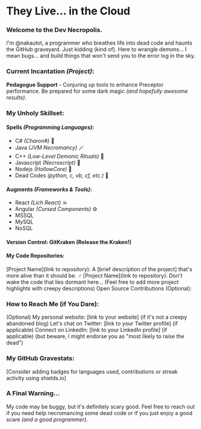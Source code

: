 # They Live... in the Cloud
### Welcome to the Dev Necropolis.

I'm @nakautot, a programmer who breathes life into dead code and haunts the GitHub graveyard.  Just kidding (kind of).  Here to wrangle demons... I mean bugs... and build things that won't send you to the error log in the sky.

### Current Incantation _(Project)_:

**Pedagogue Support** - Conjuring up tools to enhance Preceptor performance. Be prepared for some dark magic _(and hopefully awesome results)_.

### My Unholy Skillset:

#### Spells _(Programming Languages)_:

- C# _(Charon#)_ 🐴
- Java _(JVM Necromancy)_ 🪄
- C++ _(Low-Level Demonic Rituals)_ 🔪
- Javascript _(Necroscript)_ 📜
- Nodejs _(HollowCore)_ 🪹
- Dead Codes _(python, c, vb, cf, etc.)_ 🤮

#### Augments _(Frameworks & Tools)_:
- React _(Lich React)_ ☠
- Angular _(Cursed Components)_ ⚙
- MSSQL
- MySQL
- NoSQL

#### Version Control: GitKraken (Release the Kraken!)

#### My Code Repositories:

[Project Name](link to repository): A [brief description of the project] that's more alive than it should be. ‍♂️
[Project Name](link to repository): Don't wake the code that lies dormant here...
(Feel free to add more project highlights with creepy descriptions)
Open Source Contributions (Optional):

### How to Reach Me (if You Dare):

(Optional) My personal website: [link to your website] (if it's not a creepy abandoned blog)
Let's chat on Twitter: [link to your Twitter profile] (if applicable)
Connect on LinkedIn: [link to your LinkedIn profile] (if applicable) (but beware, I might endorse you as "most likely to raise the dead")

### My GitHub Gravestats:

[Consider adding badges for languages used, contributions or streak activity using shields.io]

### A Final Warning...

My code may be buggy, but it's definitely scary good.  Feel free to reach out if you need help necromancing some dead code or if you just enjoy a good scare _(and a good programmer)_.
